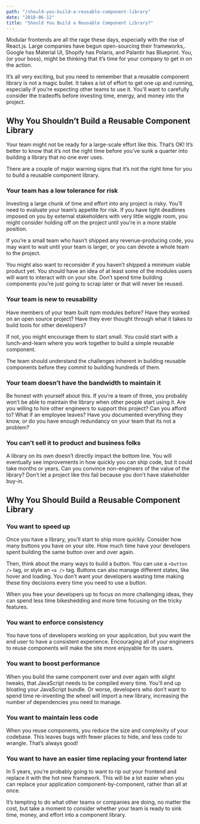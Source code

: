 ```yaml
---
path: "/should-you-build-a-reusable-component-library"
date: "2018-06-12"
title: "Should You Build a Reusable Component Library?"
---
```


Modular frontends are all the rage these days, especially with the rise of React.js. Large companies have begun open-sourcing their frameworks,. Google has Material UI, Shopify has Polaris, and Palantir has Blueprint. You, (or your boss), might be thinking that it’s time for your company to get in on the action.

It’s all very exciting, but you need to remember that a reusable component library is not a magic bullet. It takes a lot of effort to get one up and running, especially if you’re expecting other teams to use it. You’ll want to carefully consider the tradeoffs before investing time, energy, and money into the project.

## Why You Shouldn’t Build a Reusable Component Library

Your team might not be ready for a large-scale effort like this. That’s OK! It’s better to know that it’s not the right time before you’ve sunk a quarter into building a library that no one ever uses.

There are a couple of major warning signs that it’s not the right time for you to build a reusable component library.

### Your team has a low tolerance for risk

Investing a large chunk of time and effort into any project is risky. You’ll need to evaluate your team’s appetite for risk. If you have tight deadlines imposed on you by external stakeholders with very little wiggle room, you might consider holding off on the project until you’re in a more stable position.

If you’re a small team who hasn’t shipped any revenue-producing code, you may want to wait until your team is larger, or you can devote a whole team to the project.

You might also want to reconsider if you haven’t shipped a minimum viable product yet. You should have an idea of at least some of the modules users will want to interact with on your site. Don’t spend time building components you’re just going to scrap later or that will never be reused.

### Your team is new to reusability

Have members of your team built npm modules before? Have they worked on an open source project? Have they ever thought through what it takes to build tools for other developers?

If not, you might encourage them to start small. You could start with a lunch-and-learn where you work together to build a simple reusable component.

The team should understand the challenges inherent in building reusable components before they commit to building hundreds of them.

### Your team doesn’t have the bandwidth to maintain it

Be honest with yourself about this. If you’re a team of three, you probably won’t be able to maintain the library when other people start using it. Are you willing to hire other engineers to support this project? Can you afford to? What if an employee leaves? Have you documented everything they know, or do you have enough redundancy on your team that its not a problem?

### You can’t sell it to product and business folks

A library on its own doesn’t directly impact the bottom line. You will eventually see improvements in how quickly you can ship code, but it could take months or years. Can you convince non-engineers of the value of the library? Don’t let a project like this fail because you don’t have stakeholder buy-in.

## Why You Should Build a Reusable Component Library

### You want to speed up

Once you have a library, you’ll start to ship more quickly. Consider how many buttons you have on your site. How much time have your developers spent building the same button over and over again.

Then, think about the many ways to build a button. You can use a `<button />` tag, or style an `<a />` tag. Buttons can also manage different states, like hover and loading. You don’t want your developers wasting time making these tiny decisions every time you need to use a button.

When you free your developers up to focus on more challenging ideas, they can spend less time bikeshedding and more time focusing on the tricky features.

### You want to enforce consistency

You have tons of developers working on your application, but you want the end user to have a consistent experience. Encouraging all of your engineers to reuse components will make the site more enjoyable for its users.

### You want to boost performance

When you build the same component over and over again with slight tweaks, that JavaScript needs to be compiled every time. You’ll end up bloating your JavaScript bundle. Or worse, developers who don’t want to spend time re-inventing the wheel will import a new library, increasing the number of dependencies you need to manage.

### You want to maintain less code

When you reuse components, you reduce the size and complexity of your codebase. This leaves bugs with fewer places to hide, and less code to wrangle. That’s always good!

### You want to have an easier time replacing your frontend later

In 5 years, you’re probably going to want to rip out your frontend and replace it with the hot new framework. This will be a lot easier when you can replace your application component-by-component, rather than all at once.

It’s tempting to do what other teams or companies are doing, no matter the cost, but take a moment to consider whether your team is ready to sink time, money, and effort into a component library.
